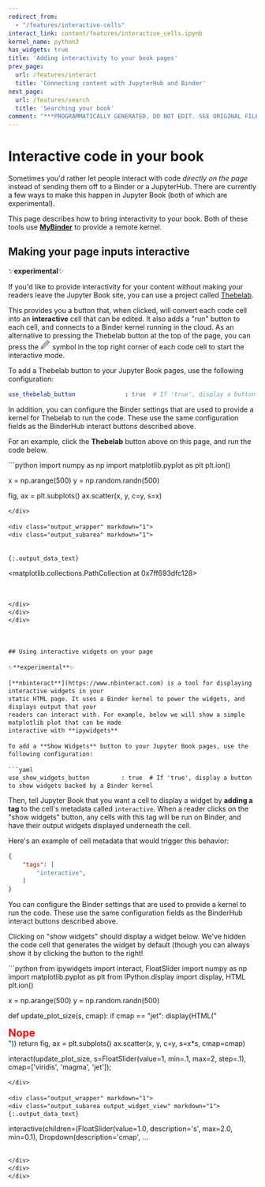 ```yaml
---
redirect_from:
  - "/features/interactive-cells"
interact_link: content/features/interactive_cells.ipynb
kernel_name: python3
has_widgets: true
title: 'Adding interactivity to your book pages'
prev_page:
  url: /features/interact
  title: 'Connecting content with JupyterHub and Binder'
next_page:
  url: /features/search
  title: 'Searching your book'
comment: "***PROGRAMMATICALLY GENERATED, DO NOT EDIT. SEE ORIGINAL FILES IN /content***"
---
```



# Interactive code in your book

Sometimes you'd rather let people interact with code *directly on the page*
instead of sending them off to a Binder or a JupyterHub. There are currently
a few ways to make this happen in Jupyter Book (both of which are experimental).

This page describes how to bring interactivity to your book. Both of these
tools use [**MyBinder**](https://mybinder.org) to provide a remote kernel.

## Making your page inputs interactive

✨**experimental**✨

If you'd like to provide interactivity for your content without making your readers
leave the Jupyter Book site, you can use a project called [Thebelab](https://github.com/minrk/thebelab).

This provides you a button that, when clicked, will convert each code cell into
an **interactive** cell that can be edited. It also adds a "run" button to each cell,
and connects to a Binder kernel running in the cloud.
As an alternative to pressing the Thebelab button at the top of the page, you 
can press the <img src="../images/logo/edit-button.svg" alt="" style="width: 20px; display: inline;" /> symbol in the top right corner of each code cell to start the 
interactive mode.

To add a Thebelab button to your Jupyter Book pages, use the following configuration:

```yaml
use_thebelab_button              : true  # If 'true', display a button to allow in-page running code cells with Thebelab
```

In addition, you can configure the Binder settings that are used to provide a kernel for
Thebelab to run the code. These use the same configuration fields as the BinderHub interact
buttons described above.

For an example, click the **Thebelab** button above on this page, and run the code below.



<div markdown="1" class="cell code_cell">
<div class="input_area" markdown="1">
```python
import numpy as np
import matplotlib.pyplot as plt
plt.ion()

x = np.arange(500)
y = np.random.randn(500)

fig, ax = plt.subplots()
ax.scatter(x, y, c=y, s=x)

```
</div>

<div class="output_wrapper" markdown="1">
<div class="output_subarea" markdown="1">


{:.output_data_text}
```
<matplotlib.collections.PathCollection at 0x7ff693dfc128>
```


</div>
</div>
</div>



## Using interactive widgets on your page

✨**experimental**✨

[**nbinteract**](https://www.nbinteract.com) is a tool for displaying interactive widgets in your
static HTML page. It uses a Binder kernel to power the widgets, and displays output that your
readers can interact with. For example, below we will show a simple matplotlib plot that can be made
interactive with **ipywidgets**

To add a **Show Widgets** button to your Jupyter Book pages, use the following configuration:

```yaml
use_show_widgets_button         : true  # If 'true', display a button to show widgets backed by a Binder kernel
```

Then, tell Jupyter Book that you want a cell to display a widget by **adding a tag** to the cell's
metadata called `interactive`. When a reader clicks on the "show widgets" button, any cells
with this tag will be run on Binder, and have their output widgets displayed underneath the cell.

Here's an example of cell metadata that would trigger this behavior:

```json
{
    "tags": [
        "interactive",
    ]
}
```

You can configure the Binder settings that are used to provide a kernel to run the code.
These use the same configuration fields as the BinderHub interact buttons described above.

Clicking on "show widgets" should display a widget below. We've hidden the code cell that
generates the widget by default (though you can always show it by clicking the button to
the right!



<div markdown="1" class="cell code_cell">
<div class="input_area hidecode" markdown="1">
```python
from ipywidgets import interact, FloatSlider
import numpy as np
import matplotlib.pyplot as plt
from IPython.display import display, HTML
plt.ion()

x = np.arange(500)
y = np.random.randn(500)

def update_plot_size(s, cmap):
    if cmap == "jet":
        display(HTML("<h2 style='color: red; margin: 0px auto;'>Nope</h2>"))
        return
    fig, ax = plt.subplots()
    ax.scatter(x, y, c=y, s=x*s, cmap=cmap)

interact(update_plot_size, s=FloatSlider(value=1, min=.1, max=2, step=.1), cmap=['viridis', 'magma', 'jet']);

```
</div>

<div class="output_wrapper" markdown="1">
<div class="output_subarea output_widget_view" markdown="1">
{:.output_data_text}
```
interactive(children=(FloatSlider(value=1.0, description='s', max=2.0, min=0.1), Dropdown(description='cmap', …
```

</div>
</div>
</div>

